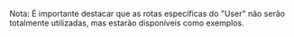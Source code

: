 Nota: É importante destacar que as rotas específicas do "User" não serão totalmente utilizadas, mas estarão disponíveis como exemplos.
